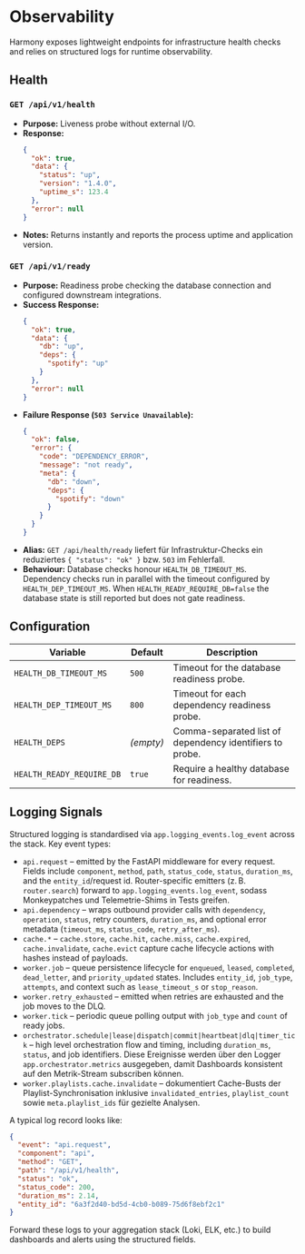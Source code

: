 # Observability

Harmony exposes lightweight endpoints for infrastructure health checks and relies on structured logs for runtime observability.

## Health

### `GET /api/v1/health`
- **Purpose:** Liveness probe without external I/O.
- **Response:**
  ```json
  {
    "ok": true,
    "data": {
      "status": "up",
      "version": "1.4.0",
      "uptime_s": 123.4
    },
    "error": null
  }
  ```
- **Notes:** Returns instantly and reports the process uptime and application version.

### `GET /api/v1/ready`
- **Purpose:** Readiness probe checking the database connection and configured downstream integrations.
- **Success Response:**
  ```json
  {
    "ok": true,
    "data": {
      "db": "up",
      "deps": {
        "spotify": "up"
      }
    },
    "error": null
  }
  ```
- **Failure Response (`503 Service Unavailable`):**
  ```json
  {
    "ok": false,
    "error": {
      "code": "DEPENDENCY_ERROR",
      "message": "not ready",
      "meta": {
        "db": "down",
        "deps": {
          "spotify": "down"
        }
      }
    }
  }
  ```
- **Alias:** `GET /api/health/ready` liefert für Infrastruktur-Checks ein reduziertes `{ "status": "ok" }` bzw. `503` im Fehlerfall.
- **Behaviour:** Database checks honour `HEALTH_DB_TIMEOUT_MS`. Dependency checks run in parallel with the timeout configured by `HEALTH_DEP_TIMEOUT_MS`. When `HEALTH_READY_REQUIRE_DB=false` the database state is still reported but does not gate readiness.

## Configuration

| Variable | Default | Description |
| --- | --- | --- |
| `HEALTH_DB_TIMEOUT_MS` | `500` | Timeout for the database readiness probe. |
| `HEALTH_DEP_TIMEOUT_MS` | `800` | Timeout for each dependency readiness probe. |
| `HEALTH_DEPS` | _(empty)_ | Comma-separated list of dependency identifiers to probe. |
| `HEALTH_READY_REQUIRE_DB` | `true` | Require a healthy database for readiness. |

## Logging Signals

Structured logging is standardised via `app.logging_events.log_event` across the stack. Key event types:

- `api.request` – emitted by the FastAPI middleware for every request. Fields include `component`, `method`, `path`, `status_code`, `status`, `duration_ms`, and the `entity_id`/request id. Router-specific emitters (z. B. `router.search`) forward to `app.logging_events.log_event`, sodass Monkeypatches und Telemetrie-Shims in Tests greifen.
- `api.dependency` – wraps outbound provider calls with `dependency`, `operation`, `status`, retry counters, `duration_ms`, and optional error metadata (`timeout_ms`, `status_code`, `retry_after_ms`).
- `cache.*` – `cache.store`, `cache.hit`, `cache.miss`, `cache.expired`, `cache.invalidate`, `cache.evict` capture cache lifecycle actions with hashes instead of payloads.
- `worker.job` – queue persistence lifecycle for `enqueued`, `leased`, `completed`, `dead_letter`, and `priority_updated` states. Includes `entity_id`, `job_type`, `attempts`, and context such as `lease_timeout_s` or `stop_reason`.
- `worker.retry_exhausted` – emitted when retries are exhausted and the job moves to the DLQ.
- `worker.tick` – periodic queue polling output with `job_type` and `count` of ready jobs.
- `orchestrator.schedule|lease|dispatch|commit|heartbeat|dlq|timer_tick` – high level orchestration flow and timing, including `duration_ms`, `status`, and job identifiers. Diese Ereignisse werden über den Logger `app.orchestrator.metrics` ausgegeben, damit Dashboards konsistent auf den Metrik-Stream subscriben können.
- `worker.playlists.cache.invalidate` – dokumentiert Cache-Busts der Playlist-Synchronisation inklusive `invalidated_entries`, `playlist_count` sowie `meta.playlist_ids` für gezielte Analysen.

A typical log record looks like:

```json
{
  "event": "api.request",
  "component": "api",
  "method": "GET",
  "path": "/api/v1/health",
  "status": "ok",
  "status_code": 200,
  "duration_ms": 2.14,
  "entity_id": "6a3f2d40-bd5d-4cb0-b089-75d6f8ebf2c1"
}
```

Forward these logs to your aggregation stack (Loki, ELK, etc.) to build dashboards and alerts using the structured fields.
